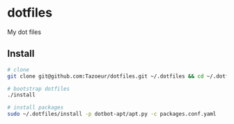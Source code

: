 # dotfiles
My dot files

## Install

```bash
# clone
git clone git@github.com:Tazoeur/dotfiles.git ~/.dotfiles && cd ~/.dotfiles

# bootstrap dotfiles
./install

# install packages
sudo ~/.dotfiles/install -p dotbot-apt/apt.py -c packages.conf.yaml
